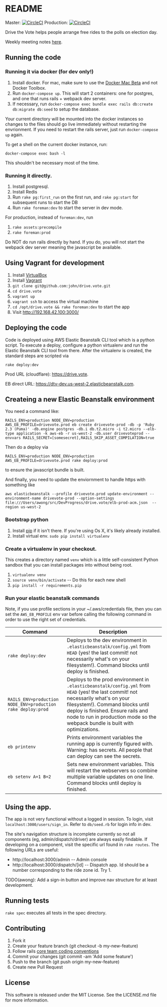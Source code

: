 # README

Master: [![CircleCI](https://circleci.com/gh/john/drive.vote.svg?style=svg&circle-token=59230e969a45b9cbd93ef91e357dd64d07db342b)](https://circleci.com/gh/john/drive.vote)
Production: [![CircleCI](https://circleci.com/gh/john/drive.vote/tree/production.svg?style=svg&circle-token=59230e969a45b9cbd93ef91e357dd64d07db342b)](https://circleci.com/gh/john/drive.vote/tree/production)

Drive the Vote helps people arrange free rides to the polls on election day.

Weekly meeting notes [here](
https://docs.google.com/document/d/10g34fvm6qZ-s8ca0TDMET56McxQYUPsc_1dOPFlYoAY/edit?usp=sharing).

## Running the code
### Running it via docker (for dev only!)
1. Install docker. For mac, make sure to use the [Docker Mac Beta](https://docs.docker.com/engine/installation/mac/#/docker-for-mac) and not Docker Toolbox.
1. Run `docker-compose up`. This will start 2 containers: one for postgres, and one that runs rails + webpack dev server.
1. If necessary, run `docker-compose exec bundle exec rails db:create db:migrate db:seed` to setup the database.

Your current directory will be mounted into the docker instances so changes to the files should go live immediately without restarting the envrionment. If you need to restart the rails server, just run `docker-compose up` again.

To get a shell on the current docker instance, run:

```
docker-compose exec bash -l
```

This shouldn't be necessary most of the time.

### Running it directly.
1. Install postgresql.
1. Install Redis
1. Run `rake pg:first_run` on the first run, and `rake pg:start` for subsequent runs to start the DB
1. Run `rake foreman:dev` to start the server in dev mode.

For production, instead of `foreman:dev`, run
  1. `rake assets:precompile`
  1. `rake foreman:prod`

Do NOT do run rails directly by hand. If you do, you will not start the webpack dev server meaning the javascript be available.

## Using Vagrant for development
1. Install [VirtualBox](https://www.virtualbox.org/wiki/Downloads)
1. Install [Vagrant](https://www.vagrantup.com/downloads.html)
1. `git clone git@github.com:john/drive.vote.git`
1. `cd drive.vote`
1. `vagrant up`
1. `vagrant ssh` to access the virtual machine
1. `cd /opt/drive.vote && rake foreman:dev` to start the app
1. Visit http://192.168.42.100:3000/

## Deploying the code
Code is deployed using AWS Elastic Beanstalk CLI tool which is a python script. To execute a deploy,
configure a python virtualenv and run the Elastic Beanstalk CLI tool from there. After the virtualenv is created, the standard
steps are scripted via

```
rake deploy:dev
```

Prod URL (cloudflare): https://drive.vote.

EB direct URL: https://dtv-dev.us-west-2.elasticbeanstalk.com.

## Createing a new Elastic Beanstalk environment

You need a command like:
```
RAILS_ENV=production NODE_ENV=production  AWS_EB_PROFILE=drivevote.prod eb create drivevote-prod -db -p 'Ruby 2.3 (Puma)' -db.engine postgres -db.i db.t2.micro -i t2.micro --elb-type application -k aws-eb -r us-west-2 -db.user drivevoteprod --envvars RAILS_SECRET=[somesecret],RAILS_SKIP_ASSET_COMPILATION=true
```

Then do a deploy via
```
RAILS_ENV=production NODE_ENV=production  AWS_EB_PROFILE=drivevote.prod rake deploy:prod
```

to ensure the javascript bundle is built.

And finally, you need to update the enviornment to handle https with something like
```
aws elasticbeanstalk --profile drivevote.prod update-environment --environment-name drivevote-prod --option-settings file:///Users/awong/src/DevProgress/drive.vote/elb-prod-acm.json  --region us-west-2
```

### Bootstrap python
1. Install [pip](https://pip.pypa.io/en/stable/installing/) if it isn't there. If you're using Os X, it's likely already installed.
1. Install virtual env. `sudo pip install virtualenv`

### Create a virtualenv in your checkout.
This creates a directory named `venv` which is a little self-consistent Python sandbox that you can install packages into without being root.
1. `virtualenv venv`
1. `source venv/bin/activate`  --  Do this for each new shell
1. `pip install -r requirements.pip`

### Run your elastic beanstalk commands

Note, if you use profile sections in your ~/.aws/credentials file, then you can set the `AWS_EB_PROFILE` env var before calling the following command in order to use the right set of credentials.

| Command | Description |
| ------- | ----------- |
| `rake deploy:dev` | Deploys to the dev environment in `.elasticbeanstalk/config.yml` from `HEAD` (yes! the last commit! not necessarily what's on your filesystem!). Command blocks until deploy is finished. |
| `RAILS_ENV=production NODE_ENV=production rake deploy:prod` | Deploys to the prod environment in `.elasticbeanstalk/config.yml` from `HEAD` (yes! the last commit! not necessarily what's on your filesystem!). Command blocks until deploy is finished. Ensure rails and node to run in production mode so the webpack bundle is built with optimizations. |
| `eb printenv` | Prints environment variables the running app is currently figured with. Warning: has secrets. All people that can deploy can see the secrets. |
| `eb setenv A=1 B=2` | Sets new environment variables. This will restart the webservers so combine multiple variable updates on one line. Command blocks until deploy is finished.  |


## Using the app.
The app is not very functional without a logged in session. To login, visit `localhost:3000/users/sign_in`.
Refer to `db/seed.rb` for login info in dev.

The site's navigation structure is incomplete currently so not all components (eg, admin/dispatch/driver) are
always easily findable. If developing on a component, visit the specific url found in `rake routes`. The following
URLs are useful:

  * http://localhost:3000/admin -- Admin console
  * http://localhost:3000/dispatch/[id] -- Dispatch app. Id should be a number corresponding to the ride zone id. Try 1.

TODO(awong): Add a sign-in button and improve nav structure for at least development.


## Running tests

`rake spec` executes all tests in the spec directory.


## Contributing

1. Fork it
1. Create your feature branch (git checkout -b my-new-feature)
1. Follow rails [core team coding conventions](http://guides.rubyonrails.org/contributing_to_ruby_on_rails.html#write-your-code)
1. Commit your changes (git commit -am 'Add some feature')
1. Push to the branch (git push origin my-new-feature)
1. Create new Pull Request

## License

This software is released under the MIT License. See the LICENSE.md file for more information.
